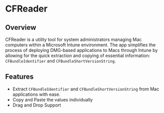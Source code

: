# CFReader

## Overview

CFReader is a utility tool for system administrators managing Mac computers within a Microsoft Intune environment. The app simplifies the process of deploying DMG-based applications to Macs through Intune by allowing for the quick extraction and copying of essential information: `CFBundleIdentifier` and `CFBundleShortVersionString`.

## Features

- Extract `CFBundleIdentifier` and `CFBundleShortVersionString` from Mac applications with ease.
- Copy and Paste the values individually
- Drag and Drop Support
